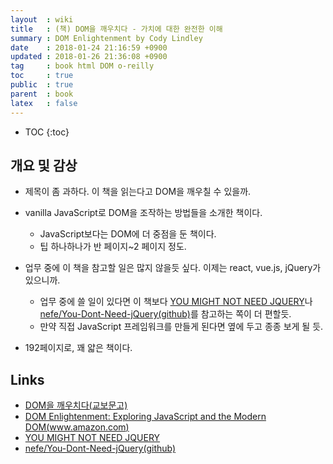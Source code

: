 ```yaml
---
layout  : wiki
title   : (책) DOM을 깨우치다 - 가치에 대한 완전한 이해
summary : DOM Enlightenment by Cody Lindley
date    : 2018-01-24 21:16:59 +0900
updated : 2018-01-26 21:36:08 +0900
tag     : book html DOM o-reilly
toc     : true
public  : true
parent  : book
latex   : false
---
```

* TOC
{:toc}

## 개요 및 감상

* 제목이 좀 과하다. 이 책을 읽는다고 DOM을 깨우칠 수 있을까.
* vanilla JavaScript로 DOM을 조작하는 방법들을 소개한 책이다.
    * JavaScript보다는 DOM에 더 중점을 둔 책이다.
    * 팁 하나하나가 반 페이지~2 페이지 정도.

* 업무 중에 이 책을 참고할 일은 많지 않을듯 싶다. 이제는 react, vue.js, jQuery가 있으니까.
    * 업무 중에 쓸 일이 있다면 이 책보다 [YOU MIGHT NOT NEED JQUERY](http://youmightnotneedjquery.com/ )나 [nefe/You-Dont-Need-jQuery(github)](https://github.com/nefe/You-Dont-Need-jQuery )를 참고하는 쪽이 더 편할듯.
    * 만약 직접 JavaScript 프레임워크를 만들게 된다면 옆에 두고 종종 보게 될 듯.
* 192페이지로, 꽤 얇은 책이다.

## Links

* [DOM을 깨우치다(교보문고)](http://www.kyobobook.co.kr/product/detailViewKor.laf?ejkGb=KOR&barcode=9788994774510)
* [DOM Enlightenment: Exploring JavaScript and the Modern DOM(www.amazon.com)](https://www.amazon.com/DOM-Enlightenment-Exploring-JavaScript-Modern/dp/1449342841)
* [YOU MIGHT NOT NEED JQUERY](http://youmightnotneedjquery.com/ )
* [nefe/You-Dont-Need-jQuery(github)](https://github.com/nefe/You-Dont-Need-jQuery )
